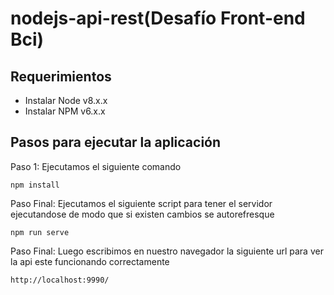 # nodejs-api-rest(Desafío Front-end Bci)

## Requerimientos

* Instalar Node v8.x.x
* Instalar NPM v6.x.x

## Pasos para ejecutar la aplicación

Paso 1: Ejecutamos el siguiente comando
```
npm install
```
Paso Final: Ejecutamos el siguiente script para tener el servidor ejecutandose de modo que si existen cambios se autorefresque
```
npm run serve
```
Paso Final: Luego escribimos en nuestro navegador la siguiente url para ver la api este funcionando correctamente
```
http://localhost:9990/
```


